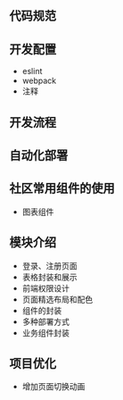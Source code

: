## 代码规范

## 开发配置

- eslint
- webpack
- 注释

## 开发流程

## 自动化部署

## 社区常用组件的使用
- 图表组件
## 模块介绍
- 登录、注册页面
- 表格封装和展示
- 前端权限设计
- 页面精选布局和配色
- 组件的封装
- 多种部署方式
- 业务组件封装

## 项目优化
- 增加页面切换动画

